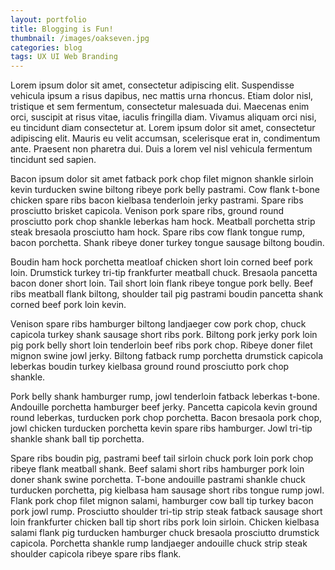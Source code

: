 ```yaml
---
layout: portfolio
title: Blogging is Fun!
thumbnail: /images/oakseven.jpg
categories: blog
tags: UX UI Web Branding 
---
```

Lorem ipsum dolor sit amet, consectetur adipiscing elit. Suspendisse vehicula ipsum a risus dapibus, nec mattis urna rhoncus. Etiam dolor nisl, tristique et sem fermentum, consectetur malesuada dui. Maecenas enim orci, suscipit at risus vitae, iaculis fringilla diam. Vivamus aliquam orci nisi, eu tincidunt diam consectetur at. Lorem ipsum dolor sit amet, consectetur adipiscing elit. Mauris eu velit accumsan, scelerisque erat in, condimentum ante. Praesent non pharetra dui. Duis a lorem vel nisl vehicula fermentum tincidunt sed sapien.

Bacon ipsum dolor sit amet fatback pork chop filet mignon shankle sirloin kevin turducken swine biltong ribeye pork belly pastrami. Cow flank t-bone chicken spare ribs bacon kielbasa tenderloin jerky pastrami. Spare ribs prosciutto brisket capicola. Venison pork spare ribs, ground round prosciutto pork chop shankle leberkas ham hock. Meatball porchetta strip steak bresaola prosciutto ham hock. Spare ribs cow flank tongue rump, bacon porchetta. Shank ribeye doner turkey tongue sausage biltong boudin.

Boudin ham hock porchetta meatloaf chicken short loin corned beef pork loin. Drumstick turkey tri-tip frankfurter meatball chuck. Bresaola pancetta bacon doner short loin. Tail short loin flank ribeye tongue pork belly. Beef ribs meatball flank biltong, shoulder tail pig pastrami boudin pancetta shank corned beef pork loin kevin.

Venison spare ribs hamburger biltong landjaeger cow pork chop, chuck capicola turkey shank sausage short ribs pork. Biltong pork jerky pork loin pig pork belly short loin tenderloin beef ribs pork chop. Ribeye doner filet mignon swine jowl jerky. Biltong fatback rump porchetta drumstick capicola leberkas boudin turkey kielbasa ground round prosciutto pork chop shankle.

Pork belly shank hamburger rump, jowl tenderloin fatback leberkas t-bone. Andouille porchetta hamburger beef jerky. Pancetta capicola kevin ground round leberkas, turducken pork chop porchetta. Bacon bresaola pork chop, jowl chicken turducken porchetta kevin spare ribs hamburger. Jowl tri-tip shankle shank ball tip porchetta.

Spare ribs boudin pig, pastrami beef tail sirloin chuck pork loin pork chop ribeye flank meatball shank. Beef salami short ribs hamburger pork loin doner shank swine porchetta. T-bone andouille pastrami shankle chuck turducken porchetta, pig kielbasa ham sausage short ribs tongue rump jowl. Flank pork chop filet mignon salami, hamburger cow ball tip turkey bacon pork jowl rump. Prosciutto shoulder tri-tip strip steak fatback sausage short loin frankfurter chicken ball tip short ribs pork loin sirloin. Chicken kielbasa salami flank pig turducken hamburger chuck bresaola prosciutto drumstick capicola. Porchetta shankle rump landjaeger andouille chuck strip steak shoulder capicola ribeye spare ribs flank.


